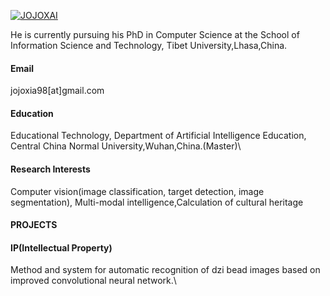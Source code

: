 

[![JOJOXAI](https://img.shields.io/badge/senli1073-github-blue?logo=github)](https://github.com/JOJOXAI)

He is currently pursuing his PhD in Computer Science at the School of Information Science and Technology, Tibet University,Lhasa,China.
#### Email
jojoxia98[at]gmail.com

#### Education
Educational Technology, Department of Artificial Intelligence Education, Central China Normal University,Wuhan,China.(Master)\


#### Research Interests
Computer vision(image classification, target detection, image segmentation), Multi-modal intelligence,Calculation of cultural heritage

#### PROJECTS


#### IP(Intellectual Property)
Method and system for automatic recognition of dzi bead images based on improved convolutional neural network.\
